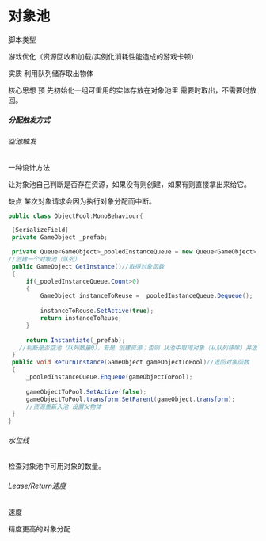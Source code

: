 # 对象池

脚本类型

游戏优化（资源回收和加载/实例化消耗性能造成的游戏卡顿）

实质 利用队列储存取出物体

核心思想 预 先初始化一组可重用的实体存放在对象池里 需要时取出，不需要时放回。

##### 分配触发方式

###### 空池触发

一种设计方法 

让对象池自己判断是否存在资源，如果没有则创建，如果有则直接拿出来给它。

缺点 某次对象请求会因为执行对象分配而中断。

```c#
public class ObjectPool:MonoBehaviour{

 [SerializeField]
 private GameObject _prefab;

 private Queue<GameObject>_pooledInstanceQueue = new Queue<GameObject>;
//创建一个对象池（队列）
 public GameObject GetInstance()//取得对象函数
 {
     if(_pooledInstanceQueue.Count>0)
     {
         GameObject instanceToReuse = _pooledInstanceQueue.Dequeue();
         
         instanceToReuse.SetActive(true);
         return instanceToReuse;
     }
   
     return Instantiate(_prefab);
   //判断是否空池（队列数量0），若是 创建资源；否则 从池中取得对象（从队列移除）并返回 
 }
 public void ReturnInstance(GameObject gameObjectToPool)//返回对象函数
 {
     _pooledInstanceQueue.Enqueue(gameObjectToPool);
     
     gameObjectToPool.SetActive(false);
     gameObjectToPool.transform.SetParent(gameObject.transform);
     //资源重新入池 设置父物体
 }
}
```

###### 水位线

检查对象池中可用对象的数量。

###### Lease/Return速度 

速度

精度更高的对象分配

